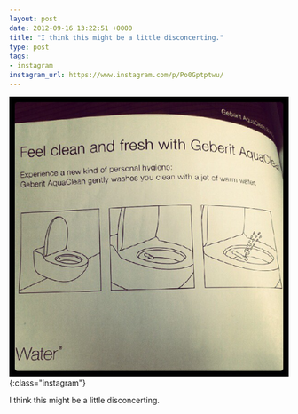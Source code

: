 ```yaml
---
layout: post
date: 2012-09-16 13:22:51 +0000
title: "I think this might be a little disconcerting."
type: post
tags:
- instagram
instagram_url: https://www.instagram.com/p/Po0Gptptwu/
---
```


![Instagram - Po0Gptptwu](/assets/Po0Gptptwu.jpg){:class="instagram"}

I think this might be a little disconcerting.
